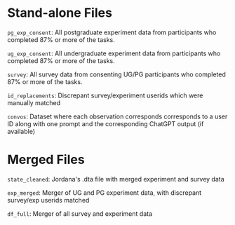 # Stand-alone Files

`pg_exp_consent`: All postgraduate experiment data from participants who completed 87% or more of the tasks.

`ug_exp_consent`: All undergraduate experiment data from participants who completed 87% or more of the tasks.

`survey`: All survey data from consenting UG/PG participants who completed 87% or more of the tasks.

`id_replacements`: Discrepant survey/experiment userids which were manually matched

`convos`: Dataset where each observation corresponds corresponds to a user ID along with one prompt and the corresponding ChatGPT output (if available)

# Merged Files

`state_cleaned`: Jordana's .dta file with merged experiment and survey data

`exp_merged`: Merger of UG and PG experiment data, with discrepant survey/exp userids matched

`df_full`: Merger of all survey and experiment data


